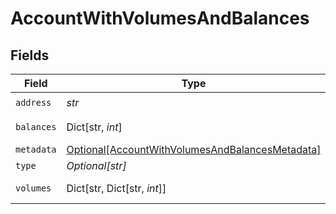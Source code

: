 # AccountWithVolumesAndBalances


## Fields

| Field                                                                                                           | Type                                                                                                            | Required                                                                                                        | Description                                                                                                     | Example                                                                                                         |
| --------------------------------------------------------------------------------------------------------------- | --------------------------------------------------------------------------------------------------------------- | --------------------------------------------------------------------------------------------------------------- | --------------------------------------------------------------------------------------------------------------- | --------------------------------------------------------------------------------------------------------------- |
| `address`                                                                                                       | *str*                                                                                                           | :heavy_check_mark:                                                                                              | N/A                                                                                                             | users:001                                                                                                       |
| `balances`                                                                                                      | Dict[str, *int*]                                                                                                | :heavy_minus_sign:                                                                                              | N/A                                                                                                             | [object Object]                                                                                                 |
| `metadata`                                                                                                      | [Optional[AccountWithVolumesAndBalancesMetadata]](../../models/shared/accountwithvolumesandbalancesmetadata.md) | :heavy_minus_sign:                                                                                              | N/A                                                                                                             |                                                                                                                 |
| `type`                                                                                                          | *Optional[str]*                                                                                                 | :heavy_minus_sign:                                                                                              | N/A                                                                                                             | virtual                                                                                                         |
| `volumes`                                                                                                       | Dict[str, Dict[str, *int*]]                                                                                     | :heavy_minus_sign:                                                                                              | N/A                                                                                                             | [object Object]                                                                                                 |